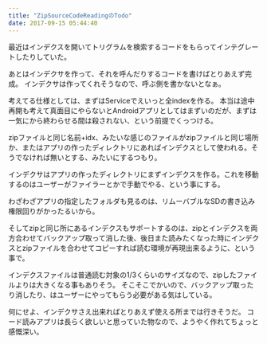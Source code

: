 ```yaml
---
title: "ZipSourceCodeReadingのTodo"
date: 2017-09-15 05:44:40
---
```


最近はインデクスを開いてトリグラムを検索するコードをもらってインテグレートしたりしていた。

あとはインデクサを作って、それを呼んだりするコードを書けばとりあえず完成。
インデクサは作ってくれそうなので、呼ぶ側を書かないとなぁ。

考えてる仕様としては、まずはServiceでえいっと全indexを作る。
本当は途中再開も考えて真面目にやらないとAndroidアプリとしてはまずいのだが、まずは一気にから終わらせる間は殺されない、という前提でくっつける。

zipファイルと同じ名前+idx、みたいな感じのファイルがzipファイルと同じ場所か、またはアプリの作ったディレクトリにあればインデクスとして使われる。そうでなければ無いとする、みたいにするつもり。

インデクサはアプリの作ったディレクトリにまずインデクスを作る。これを移動するのはユーザーがファイラーとかで手動でやる、という事にする。

わざわざアプリの指定したフォルダも見るのは、リムーバブルなSDの書き込み権限回りがかったるいから。

そしてzipと同じ所にあるインデクスもサポートするのは、zipとインデクスを両方合わせてバックアップ取って消した後、後日また読みたくなった時にインデクスとzipファイルを合わせてコピーすれば読む環境が再現出来るように、という事で。

インデクスファイルは普通読む対象の1/3くらいのサイズなので、zipしたファイルよりは大きくなる事もありそう。
そこそこでかいので、バックアップ取ったり消したり、はユーザーにやってもらう必要がある気はしている。

何にせよ、インデクサさえ出来ればとりあえず使える所までは行きそうだ。
コード読みアプリは長らく欲しいと思っていた物なので、ようやく作れてちょっと感慨深い。
